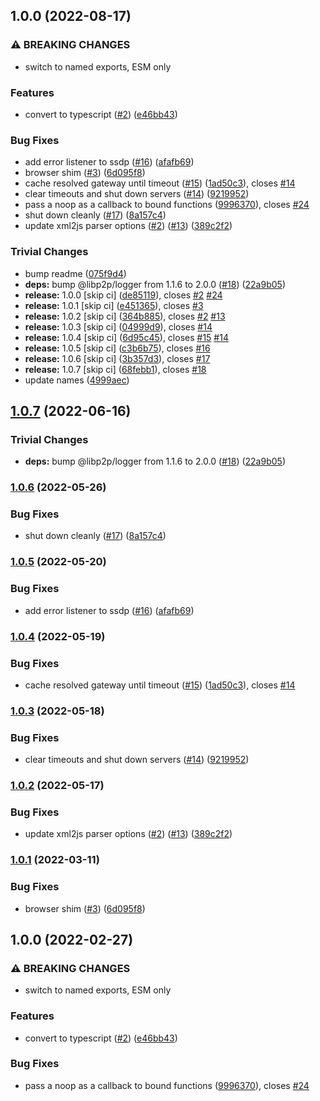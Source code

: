 ## 1.0.0 (2022-08-17)


### ⚠ BREAKING CHANGES

* switch to named exports, ESM only

### Features

* convert to typescript ([#2](https://github.com/nickreynolds/nat-port-mapper/issues/2)) ([e46bb43](https://github.com/nickreynolds/nat-port-mapper/commit/e46bb43225a1c717bb2ed1bc8527ab66fe164a11))


### Bug Fixes

* add error listener to ssdp ([#16](https://github.com/nickreynolds/nat-port-mapper/issues/16)) ([afafb69](https://github.com/nickreynolds/nat-port-mapper/commit/afafb6993bbfc62030091ad7099e464035282168))
* browser shim ([#3](https://github.com/nickreynolds/nat-port-mapper/issues/3)) ([6d095f8](https://github.com/nickreynolds/nat-port-mapper/commit/6d095f84f10e0da1c2f5b1b6a38cbb01eea123ba))
* cache resolved gateway until timeout ([#15](https://github.com/nickreynolds/nat-port-mapper/issues/15)) ([1ad50c3](https://github.com/nickreynolds/nat-port-mapper/commit/1ad50c34a1a5889bc3271073d85abdfe3e565b1f)), closes [#14](https://github.com/nickreynolds/nat-port-mapper/issues/14)
* clear timeouts and shut down servers ([#14](https://github.com/nickreynolds/nat-port-mapper/issues/14)) ([9219952](https://github.com/nickreynolds/nat-port-mapper/commit/9219952244710555e93d72679f50956e411517b6))
* pass a noop as a callback to bound functions ([9996370](https://github.com/nickreynolds/nat-port-mapper/commit/999637035a460679cdf71c8b2561a0c84982f07a)), closes [#24](https://github.com/nickreynolds/nat-port-mapper/issues/24)
* shut down cleanly ([#17](https://github.com/nickreynolds/nat-port-mapper/issues/17)) ([8a157c4](https://github.com/nickreynolds/nat-port-mapper/commit/8a157c4223ac1d19b5d05d6ef3372a0e129ff790))
* update xml2js parser options ([#2](https://github.com/nickreynolds/nat-port-mapper/issues/2)) ([#13](https://github.com/nickreynolds/nat-port-mapper/issues/13)) ([389c2f2](https://github.com/nickreynolds/nat-port-mapper/commit/389c2f2ecfad84ae61ee4f6dc3d457c32f3b2e77))


### Trivial Changes

* bump readme ([075f9d4](https://github.com/nickreynolds/nat-port-mapper/commit/075f9d400fc4f9269a7635837289dcdc70aef5ca))
* **deps:** bump @libp2p/logger from 1.1.6 to 2.0.0 ([#18](https://github.com/nickreynolds/nat-port-mapper/issues/18)) ([22a9b05](https://github.com/nickreynolds/nat-port-mapper/commit/22a9b059a23abb649d5658c272a5b067bc971261))
* **release:** 1.0.0 [skip ci] ([de85119](https://github.com/nickreynolds/nat-port-mapper/commit/de8511933ab8478642d06b871e19d72aa50bb858)), closes [#2](https://github.com/nickreynolds/nat-port-mapper/issues/2) [#24](https://github.com/nickreynolds/nat-port-mapper/issues/24)
* **release:** 1.0.1 [skip ci] ([e451365](https://github.com/nickreynolds/nat-port-mapper/commit/e451365dff7acd8fa19bae562daac50e46651176)), closes [#3](https://github.com/nickreynolds/nat-port-mapper/issues/3)
* **release:** 1.0.2 [skip ci] ([364b885](https://github.com/nickreynolds/nat-port-mapper/commit/364b885b5f89e63e3d0e9fece6a253cd1baf6fa8)), closes [#2](https://github.com/nickreynolds/nat-port-mapper/issues/2) [#13](https://github.com/nickreynolds/nat-port-mapper/issues/13)
* **release:** 1.0.3 [skip ci] ([04999d9](https://github.com/nickreynolds/nat-port-mapper/commit/04999d9190ff545981f54d1dbe341b72d5832cbd)), closes [#14](https://github.com/nickreynolds/nat-port-mapper/issues/14)
* **release:** 1.0.4 [skip ci] ([6d95c45](https://github.com/nickreynolds/nat-port-mapper/commit/6d95c450aeed39dddb3a35a0f24588597a0813ba)), closes [#15](https://github.com/nickreynolds/nat-port-mapper/issues/15) [#14](https://github.com/nickreynolds/nat-port-mapper/issues/14)
* **release:** 1.0.5 [skip ci] ([c3b6b75](https://github.com/nickreynolds/nat-port-mapper/commit/c3b6b75257fb5620c4c9ed1f0457cf98f7b76e22)), closes [#16](https://github.com/nickreynolds/nat-port-mapper/issues/16)
* **release:** 1.0.6 [skip ci] ([3b357d3](https://github.com/nickreynolds/nat-port-mapper/commit/3b357d33fd6533c3e6c6b8a208eeab9fc09e94a8)), closes [#17](https://github.com/nickreynolds/nat-port-mapper/issues/17)
* **release:** 1.0.7 [skip ci] ([68febb1](https://github.com/nickreynolds/nat-port-mapper/commit/68febb1eff164f1f2c7562e9405feec5989b53a6)), closes [#18](https://github.com/nickreynolds/nat-port-mapper/issues/18)
* update names ([4999aec](https://github.com/nickreynolds/nat-port-mapper/commit/4999aec5b6a425c610286fd80d150a2d57edd5a8))

## [1.0.7](https://github.com/achingbrain/nat-port-mapper/compare/v1.0.6...v1.0.7) (2022-06-16)


### Trivial Changes

* **deps:** bump @libp2p/logger from 1.1.6 to 2.0.0 ([#18](https://github.com/achingbrain/nat-port-mapper/issues/18)) ([22a9b05](https://github.com/achingbrain/nat-port-mapper/commit/22a9b059a23abb649d5658c272a5b067bc971261))

### [1.0.6](https://github.com/achingbrain/nat-port-mapper/compare/v1.0.5...v1.0.6) (2022-05-26)


### Bug Fixes

* shut down cleanly ([#17](https://github.com/achingbrain/nat-port-mapper/issues/17)) ([8a157c4](https://github.com/achingbrain/nat-port-mapper/commit/8a157c4223ac1d19b5d05d6ef3372a0e129ff790))

### [1.0.5](https://github.com/achingbrain/nat-port-mapper/compare/v1.0.4...v1.0.5) (2022-05-20)


### Bug Fixes

* add error listener to ssdp ([#16](https://github.com/achingbrain/nat-port-mapper/issues/16)) ([afafb69](https://github.com/achingbrain/nat-port-mapper/commit/afafb6993bbfc62030091ad7099e464035282168))

### [1.0.4](https://github.com/achingbrain/nat-port-mapper/compare/v1.0.3...v1.0.4) (2022-05-19)


### Bug Fixes

* cache resolved gateway until timeout ([#15](https://github.com/achingbrain/nat-port-mapper/issues/15)) ([1ad50c3](https://github.com/achingbrain/nat-port-mapper/commit/1ad50c34a1a5889bc3271073d85abdfe3e565b1f)), closes [#14](https://github.com/achingbrain/nat-port-mapper/issues/14)

### [1.0.3](https://github.com/achingbrain/nat-port-mapper/compare/v1.0.2...v1.0.3) (2022-05-18)


### Bug Fixes

* clear timeouts and shut down servers ([#14](https://github.com/achingbrain/nat-port-mapper/issues/14)) ([9219952](https://github.com/achingbrain/nat-port-mapper/commit/9219952244710555e93d72679f50956e411517b6))

### [1.0.2](https://github.com/achingbrain/nat-port-mapper/compare/v1.0.1...v1.0.2) (2022-05-17)


### Bug Fixes

* update xml2js parser options ([#2](https://github.com/achingbrain/nat-port-mapper/issues/2)) ([#13](https://github.com/achingbrain/nat-port-mapper/issues/13)) ([389c2f2](https://github.com/achingbrain/nat-port-mapper/commit/389c2f2ecfad84ae61ee4f6dc3d457c32f3b2e77))

### [1.0.1](https://github.com/achingbrain/upnp-nat/compare/v1.0.0...v1.0.1) (2022-03-11)


### Bug Fixes

* browser shim ([#3](https://github.com/achingbrain/upnp-nat/issues/3)) ([6d095f8](https://github.com/achingbrain/upnp-nat/commit/6d095f84f10e0da1c2f5b1b6a38cbb01eea123ba))

## 1.0.0 (2022-02-27)


### ⚠ BREAKING CHANGES

* switch to named exports, ESM only

### Features

* convert to typescript ([#2](https://github.com/achingbrain/upnp-nat/issues/2)) ([e46bb43](https://github.com/achingbrain/upnp-nat/commit/e46bb43225a1c717bb2ed1bc8527ab66fe164a11))


### Bug Fixes

* pass a noop as a callback to bound functions ([9996370](https://github.com/achingbrain/upnp-nat/commit/999637035a460679cdf71c8b2561a0c84982f07a)), closes [#24](https://github.com/achingbrain/upnp-nat/issues/24)
